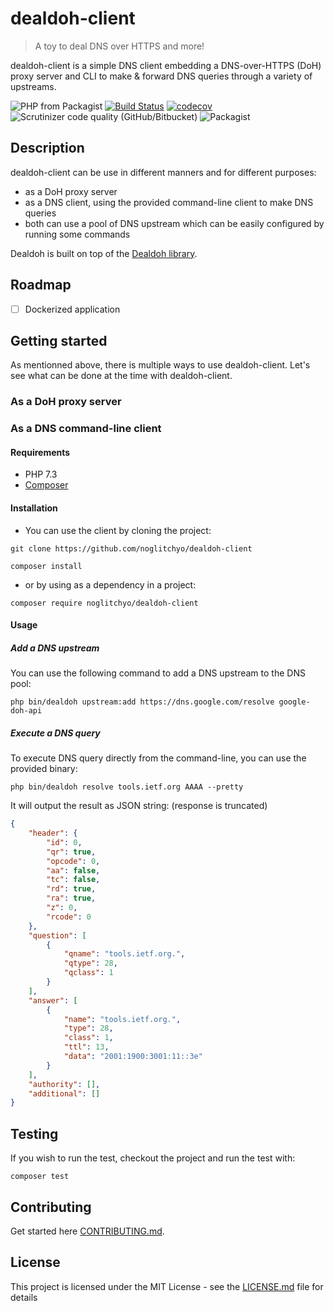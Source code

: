 # dealdoh-client
> A toy to deal DNS over HTTPS and more!

dealdoh-client is a simple DNS client embedding a DNS-over-HTTPS (DoH) proxy server and CLI to make & forward DNS queries through a variety of upstreams. 

![PHP from Packagist](https://img.shields.io/packagist/php-v/noglitchyo/dealdoh-client.svg)
[![Build Status](https://travis-ci.org/noglitchyo/dealdoh-client.svg?branch=master)](https://travis-ci.org/noglitchyo/dealdoh-client)
[![codecov](https://codecov.io/gh/noglitchyo/dealdoh-client/branch/master/graph/badge.svg)](https://codecov.io/gh/noglitchyo/dealdoh-client)
![Scrutinizer code quality (GitHub/Bitbucket)](https://img.shields.io/scrutinizer/quality/g/noglitchyo/dealdoh-client.svg)
![Packagist](https://img.shields.io/packagist/l/noglitchyo/dealdoh-client.svg)

## Description

dealdoh-client can be use in different manners and for different purposes:
- as a DoH proxy server
- as a DNS client, using the provided command-line client to make DNS queries
- both can use a pool of DNS upstream which can be easily configured by running some commands

Dealdoh is built on top of the [Dealdoh library](https://github.com/noglitchyo/dealdoh).

## Roadmap

- [ ] Dockerized application

## Getting started

As mentionned above, there is multiple ways to use dealdoh-client.
Let's see what can be done at the time with dealdoh-client.

### As a DoH proxy server

### As a DNS command-line client

#### Requirements

- PHP 7.3
- [Composer](https://getcomposer.org/doc/00-intro.md)

#### Installation

- You can use the client by cloning the project:

`git clone https://github.com/noglitchyo/dealdoh-client` 

`composer install`

- or by using as a dependency in a project:

`composer require noglitchyo/dealdoh-client` 

#### Usage

##### Add a DNS upstream

You can use the following command to add a DNS upstream to the DNS pool:

`php bin/dealdoh upstream:add https://dns.google.com/resolve google-doh-api`

##### Execute a DNS query

To execute DNS query directly from the command-line, you can use the provided binary:

`php bin/dealdoh resolve tools.ietf.org AAAA --pretty`

It will output the result as JSON string: (response is truncated)
```json
{
    "header": {
        "id": 0,
        "qr": true,
        "opcode": 0,
        "aa": false,
        "tc": false,
        "rd": true,
        "ra": true,
        "z": 0,
        "rcode": 0
    },
    "question": [
        {
            "qname": "tools.ietf.org.",
            "qtype": 28,
            "qclass": 1
        }
    ],
    "answer": [
        {
            "name": "tools.ietf.org.",
            "type": 28,
            "class": 1,
            "ttl": 13,
            "data": "2001:1900:3001:11::3e"
        }
    ],
    "authority": [],
    "additional": []
}
```

## Testing

If you wish to run the test, checkout the project and run the test with: 

`composer test`

## Contributing

Get started here [CONTRIBUTING.md](CONTRIBUTING.md).

## License

This project is licensed under the MIT License - see the [LICENSE.md](LICENSE.md) file for details
